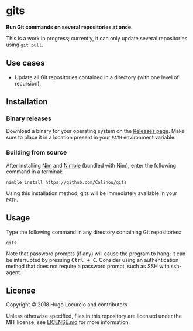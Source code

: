 # gits

**Run Git commands on several repositories at once.**

This is a work in progress; currently, it can only update several repositories
using `git pull`.

## Use cases

- Update all Git repositories contained in a directory (with one level of recursion).

## Installation

### Binary releases

Download a binary for your operating system on the
[Releases page](https://github.com/Calinou/gits/releases).
Make sure to place it in a location present in your `PATH` environment variable.

### Building from source

After installing [Nim](https://nim-lang.org/)
and [Nimble](https://github.com/nim-lang/nimble) (bundled with Nim),
enter the following command in a terminal:

```text
nimble install https://github.com/Calinou/gits
```

Using this installation method, gits will be immediately available in your `PATH`.

## Usage

Type the following command in any directory containing Git repositories:

```text
gits
```

Note that password prompts (if any) will cause the program to hang;
it can be interrupted by pressing <kbd>Ctrl + C</kbd>.
Consider using an authentication method that does not require a password prompt,
such as SSH with ssh-agent.

## License

Copyright © 2018 Hugo Locurcio and contributors

Unless otherwise specified, files in this repository are licensed under
the MIT license; see [LICENSE.md](LICENSE.md) for more information.
